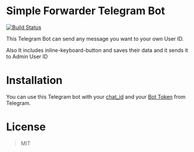 # Simple Forwarder Telegram Bot
[![Build Status](https://travis-ci.org/Masoud/Simple-Forwarder-Telegram-Bot.svg)](https://travis-ci.org/Masoud/Simple-Forwarder-Telegram-Bot)

This Telegram Bot can send any message you want to your own User ID.

Also It includes inline-keyboard-button and saves their data and it sends it to Admin User ID

# Installation
You can use this Telegram bot with your [chat_id](https://core.telegram.org/bots/api#sendmessage) and your [Bot Token](https://core.telegram.org/bots/api#authorizing-your-bot) from Telegram.

# License
> MIT